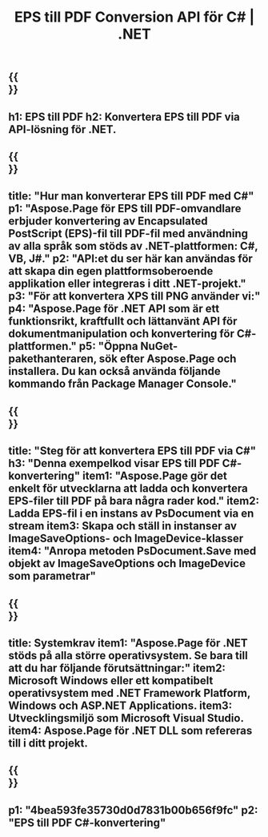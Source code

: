 ﻿---
translation: true
template: /_templates/_conversion-child-net.md
title: EPS till PDF Conversion API för C# | .NET
url: /net/conversion/eps-to-pdf/
description: Exempelkod för konvertering av EPS till PDF C#. Använd API-exempelkod för batch EPS-filer till PDF-konvertering inom VB.NET, Asp.NET eller någon .NET-baserad applikation.
informat: EPS
outformat: PDF
otherformats: XPS PS
---

{{<section banner>}}
---
h1: EPS till PDF
h2: Konvertera EPS till PDF via API-lösning för .NET.
---

{{<section overview>}}
---
title: "Hur man konverterar EPS till PDF med C#"
p1: "Aspose.Page för EPS till PDF-omvandlare erbjuder konvertering av Encapsulated PostScript (EPS)-fil till PDF-fil med användning av alla språk som stöds av .NET-plattformen: C#, VB, J#."
p2: "API:et du ser här kan användas för att skapa din egen plattformsoberoende applikation eller integreras i ditt .NET-projekt."
p3: "För att konvertera XPS till PNG använder vi:"
p4: "Aspose.Page för .NET API som är ett funktionsrikt, kraftfullt och lättanvänt API för dokumentmanipulation och konvertering för C#-plattformen."
p5: "Öppna NuGet-pakethanteraren, sök efter Aspose.Page och installera. Du kan också använda följande kommando från Package Manager Console."
---

{{<section feature1>}}
---
title: "Steg för att konvertera EPS till PDF via C#"
h3: "Denna exempelkod visar EPS till PDF C#-konvertering"
item1: "Aspose.Page gör det enkelt för utvecklarna att ladda och konvertera EPS-filer till PDF på bara några rader kod."
item2: Ladda EPS-fil i en instans av PsDocument via en stream
item3: Skapa och ställ in instanser av ImageSaveOptions- och ImageDevice-klasser
item4: "Anropa metoden PsDocument.Save med objekt av ImageSaveOptions och ImageDevice som parametrar"
---

{{<section feature2>}}
---
title: Systemkrav
item1: "Aspose.Page för .NET stöds på alla större operativsystem. Se bara till att du har följande förutsättningar:"
item2: Microsoft Windows eller ett kompatibelt operativsystem med .NET Framework Platform, Windows och ASP.NET Applications.
item3: Utvecklingsmiljö som Microsoft Visual Studio.
item4: Aspose.Page för .NET DLL som refereras till i ditt projekt.
---

{{<section gist>}}
---
p1: "4bea593fe35730d0d7831b00b656f9fc"
p2: "EPS till PDF C#-konvertering"
---
